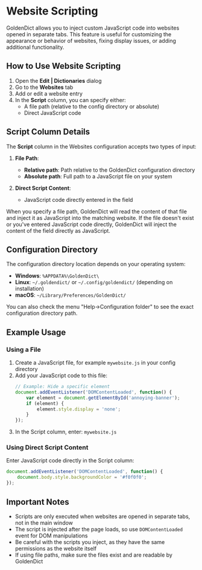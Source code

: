 # Website Scripting

GoldenDict allows you to inject custom JavaScript code into websites opened in separate tabs. This feature is useful for customizing the appearance or behavior of websites, fixing display issues, or adding additional functionality.

## How to Use Website Scripting

1. Open the **Edit | Dictionaries** dialog
2. Go to the **Websites** tab
3. Add or edit a website entry
4. In the **Script** column, you can specify either:
   - A file path (relative to the config directory or absolute)
   - Direct JavaScript code

## Script Column Details

The **Script** column in the Websites configuration accepts two types of input:

1. **File Path**: 
   - **Relative path**: Path relative to the GoldenDict configuration directory
   - **Absolute path**: Full path to a JavaScript file on your system
   
2. **Direct Script Content**: 
   - JavaScript code directly entered in the field

When you specify a file path, GoldenDict will read the content of that file and inject it as JavaScript into the matching website. If the file doesn't exist or you've entered JavaScript code directly, GoldenDict will inject the content of the field directly as JavaScript.

## Configuration Directory

The configuration directory location depends on your operating system:

- **Windows**: `%APPDATA%\GoldenDict\`
- **Linux**: `~/.goldendict/` or `~/.config/goldendict/` (depending on installation)
- **macOS**: `~/Library/Preferences/GoldenDict/`

You can also check the menu "Help->Configuration folder" to see the exact configuration directory path.

## Example Usage

### Using a File

1. Create a JavaScript file, for example `mywebsite.js` in your config directory
2. Add your JavaScript code to this file:
   ```javascript
   // Example: Hide a specific element
   document.addEventListener('DOMContentLoaded', function() {
       var element = document.getElementById('annoying-banner');
       if (element) {
           element.style.display = 'none';
       }
   });
   ```
3. In the Script column, enter: `mywebsite.js`

### Using Direct Script Content

Enter JavaScript code directly in the Script column:
```javascript
document.addEventListener('DOMContentLoaded', function() {
    document.body.style.backgroundColor = '#f0f0f0';
});
```

## Important Notes

- Scripts are only executed when websites are opened in separate tabs, not in the main window
- The script is injected after the page loads, so use `DOMContentLoaded` event for DOM manipulations
- Be careful with the scripts you inject, as they have the same permissions as the website itself
- If using file paths, make sure the files exist and are readable by GoldenDict